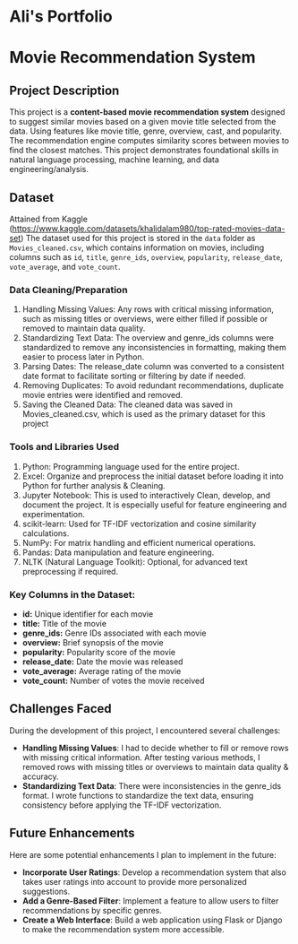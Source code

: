 # Ali's Portfolio
# Movie Recommendation System

## Project Description
This project is a **content-based movie recommendation system** designed to suggest similar movies based on a given movie title selected from the data. Using features like movie title, genre, overview, cast, and popularity. The recommendation engine computes similarity scores between movies to find the closest matches. This project demonstrates foundational skills in natural language processing, machine learning, and data engineering/analysis.

## Dataset
Attained from Kaggle (https://www.kaggle.com/datasets/khalidalam980/top-rated-movies-data-set)
The dataset used for this project is stored in the `data` folder as `Movies_cleaned.csv`, which contains information on movies, including columns such as `id`, `title`, `genre_ids`, `overview`, `popularity`, `release_date`, `vote_average`, and `vote_count`.

### Data Cleaning/Preparation
1. Handling Missing Values: Any rows with critical missing information, such as missing titles or overviews, were either filled if possible or removed to maintain data quality.
2. Standardizing Text Data: The overview and genre_ids columns were standardized to remove any inconsistencies in formatting, making them easier to process later in Python.
3. Parsing Dates: The release_date column was converted to a consistent date format to facilitate sorting or filtering by date if needed.
4. Removing Duplicates: To avoid redundant recommendations, duplicate movie entries were identified and removed.
5. Saving the Cleaned Data: The cleaned data was saved in Movies_cleaned.csv, which is used as the primary dataset for this project


### Tools and Libraries Used
1. Python: Programming language used for the entire project.
2. Excel: Organize and preprocess the initial dataset before loading it into Python for further analysis & Cleaning.
3. Jupyter Notebook: This is used to interactively Clean, develop, and document the project. It is especially useful for feature engineering and experimentation.
4. scikit-learn: Used for TF-IDF vectorization and cosine similarity calculations.
5. NumPy: For matrix handling and efficient numerical operations.
6. Pandas: Data manipulation and feature engineering.
7. NLTK (Natural Language Toolkit): Optional, for advanced text preprocessing if required.


### Key Columns in the Dataset:
- **id:** Unique identifier for each movie
- **title:** Title of the movie
- **genre_ids:** Genre IDs associated with each movie
- **overview:** Brief synopsis of the movie
- **popularity:** Popularity score of the movie
- **release_date:** Date the movie was released
- **vote_average:** Average rating of the movie
- **vote_count:** Number of votes the movie received


## Challenges Faced

During the development of this project, I encountered several challenges:

- **Handling Missing Values**: I had to decide whether to fill or remove rows with missing critical information. After testing various methods, I removed rows with missing titles or overviews to maintain data quality & accuracy.
- **Standardizing Text Data**: There were inconsistencies in the genre_ids format. I wrote functions to standardize the text data, ensuring consistency before applying the TF-IDF vectorization.


## Future Enhancements
Here are some potential enhancements I plan to implement in the future:
- **Incorporate User Ratings**: Develop a recommendation system that also takes user ratings into account to provide more personalized suggestions.
- **Add a Genre-Based Filter**: Implement a feature to allow users to filter recommendations by specific genres.
- **Create a Web Interface**: Build a web application using Flask or Django to make the recommendation system more accessible.






